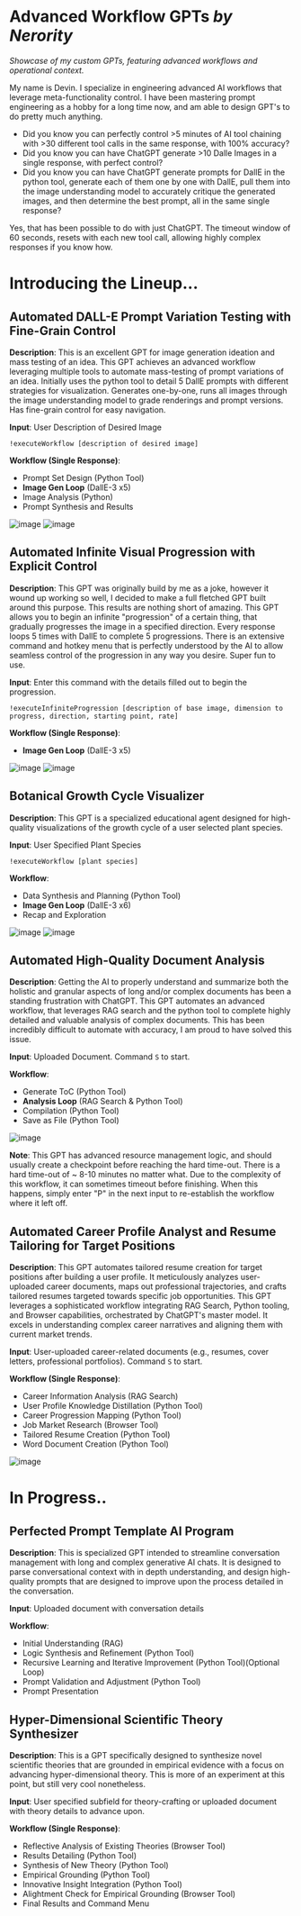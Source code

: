 # Advanced Workflow GPTs *by Nerority*

*Showcase of my custom GPTs, featuring advanced workflows and operational context.*

My name is Devin. I specialize in engineering advanced AI workflows that leverage meta-functionality control. I have been mastering prompt engineering as a hobby for a long time now, and am able to design GPT's to do pretty much anything.

- Did you know you can perfectly control >5 minutes of AI tool chaining with >30 different tool calls in the same response, with 100% accuracy? 
- Did you know you can have ChatGPT generate >10 Dalle Images in a single response, with perfect control?
- Did you know you can have ChatGPT generate prompts for DallE in the python tool, generate each of them one by one with DallE, pull them into the image understanding model to accurately critique the generated images, and then determine the best prompt, all in the same single response?

Yes, that has been possible to do with just ChatGPT. The timeout window of 60 seconds, resets with each new tool call, allowing highly complex responses if you know how.

# Introducing the Lineup...

## Automated DALL-E Prompt Variation Testing with Fine-Grain Control

**Description**: This is an excellent GPT for image generation ideation and mass testing of an idea. This GPT achieves an advanced workflow leveraging multiple tools to automate mass-testing of prompt variations of an idea. Initially uses the python tool to detail 5 DallE prompts with different strategies for visualization. Generates one-by-one, runs all images through the image understanding model to grade renderings and prompt versions. Has fine-grain control for easy navigation.

**Input**: User Description of Desired Image

```!executeWorkflow [description of desired image]```

**Workflow (Single Response)**:
- Prompt Set Design (Python Tool)
- **Image Gen Loop** (DallE-3 x5)
- Image Analysis (Python)
- Prompt Synthesis and Results

![image](https://github.com/nerority/Advanced-GPTs/assets/80237923/8719e944-b102-43b9-af40-939c13c80930)
![image](https://github.com/nerority/Advanced-GPTs/assets/80237923/b366793c-6c2f-46ef-971b-38a8d684ef3d)


## Automated Infinite Visual Progression with Explicit Control

**Description**: This GPT was originally build by me as a joke, however it wound up working so well, I decided to make a full fletched GPT built around this purpose. This results are nothing short of amazing. This GPT allows you to begin an infinite "progression" of a certain thing, that gradually progresses the image in a specified direction. Every response loops 5 times with DallE to complete 5 progressions. There is an extensive command and hotkey menu that is perfectly understood by the AI to allow seamless control of the progression in any way you desire. Super fun to use.

**Input**: Enter this command with the details filled out to begin the progression.

```!executeInfiniteProgression [description of base image, dimension to progress, direction, starting point, rate]```

**Workflow (Single Response)**:
- **Image Gen Loop** (DallE-3 x5)

![image](https://github.com/nerority/Advanced-GPTs/assets/80237923/bfe4e112-9834-467e-aed1-78d464a97699)
![image](https://github.com/nerority/Advanced-GPTs/assets/80237923/b777048a-02ac-4417-b53b-aca0ade71f30)

## Botanical Growth Cycle Visualizer

**Description**: This GPT is a specialized educational agent designed for high-quality visualizations of the growth cycle of a user selected plant species. 

**Input**: User Specified Plant Species

```!executeWorkflow [plant species]```

**Workflow**:
- Data Synthesis and Planning (Python Tool)
- **Image Gen Loop** (DallE-3 x6)
- Recap and Exploration

![image](https://github.com/nerority/Advanced-GPTs/assets/80237923/206aea78-19d1-45f8-a20c-d5be5a04b053)
![image](https://github.com/nerority/Advanced-GPTs/assets/80237923/3a3da544-e5a5-487a-8e43-66d2da6b440f)

## Automated High-Quality Document Analysis

**Description**: Getting the AI to properly understand and summarize both the holistic and granular aspects of long and/or complex documents has been a standing frustration with ChatGPT. This GPT automates an advanced workflow, that leverages RAG search and the python tool to complete highly detailed and valuable analysis of complex documents. This has been incredibly difficult to automate with accuracy, I am proud to have solved this issue.

**Input**: Uploaded Document. Command `S` to start.

**Workflow**: 
- Generate ToC (Python Tool)
- **Analysis Loop** (RAG Search & Python Tool)
- Compilation (Python Tool)
- Save as File (Python Tool)

![image](https://github.com/nerority/Advanced-GPTs/assets/80237923/02e2d031-48ac-4b3f-b56a-fb2bf14443c3)

**Note**: This GPT has advanced resource management logic, and should usually create a checkpoint before reaching the hard time-out. There is a hard time-out of ~ 8-10 minutes no matter what. Due to the complexity of this workflow, it can sometimes timeout before finishing. When this happens, simply enter "P" in the next input to re-establish the workflow where it left off.

## Automated Career Profile Analyst and Resume Tailoring for Target Positions

**Description**: This GPT automates tailored resume creation for target positions after building a user profile. It meticulously analyzes user-uploaded career documents, maps out professional trajectories, and crafts tailored resumes targeted towards specific job opportunities. This GPT leverages a sophisticated workflow integrating RAG Search, Python tooling, and Browser capabilities, orchestrated by ChatGPT's master model. It excels in understanding complex career narratives and aligning them with current market trends.

**Input**: User-uploaded career-related documents (e.g., resumes, cover letters, professional portfolios). Command `S` to start.

**Workflow (Single Response)**: 
- Career Information Analysis (RAG Search)
- User Profile Knowledge Distillation (Python Tool)
- Career Progression Mapping (Python Tool)
- Job Market Research (Browser Tool)
- Tailored Resume Creation (Python Tool)
- Word Document Creation (Python Tool)

![image](https://github.com/nerority/Advanced-GPTs/assets/80237923/cebc20a1-bfed-40c0-a532-75c49efae374)

# In Progress..

## Perfected Prompt Template AI Program

**Description**: This is specialized GPT intended to streamline conversation management with long and complex generative AI chats. It is designed to parse conversational context with in depth understanding, and design high-quality prompts that are designed to improve upon the process detailed in the conversation.

**Input**: Uploaded document with conversation details

**Workflow**:
- Initial Understanding (RAG)
- Logic Synthesis and Refinement (Python Tool)
- Recursive Learning and Iterative Improvement (Python Tool)(Optional Loop)
- Prompt Validation and Adjustment (Python Tool)
- Prompt Presentation

## Hyper-Dimensional Scientific Theory Synthesizer

**Description**: This is a GPT specifically designed to synthesize novel scientific theories that are grounded in empirical evidence with a focus on advancing hyper-dimensional theory. This is more of an experiment at this point, but still very cool nonetheless.

**Input**: User specified subfield for theory-crafting or uploaded document with theory details to advance upon.

**Workflow (Single Response)**:
- Reflective Analysis of Existing Theories (Browser Tool)
- Results Detailing (Python Tool)
- Synthesis of New Theory (Python Tool)
- Empirical Grounding (Python Tool)
- Innovative Insight Integration (Python Tool)
- Alightment Check for Empirical Grounding (Browser Tool)
- Final Results and Command Menu
